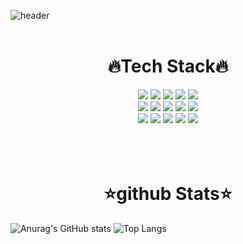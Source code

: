 ![header](https://capsule-render.vercel.app/api?type=rounded&color=auto&height=300&section=header&text=MyeongMan&fontSize=90)
<br>
<br>

<div align=center>
 <h1>🔥Tech Stack🔥</h1>
 </div>
 
<div align=center>
 <img src="https://img.shields.io/badge/Java-007396??style=for-the-badge&logo=Java&logoColor=black"/>
 <img src="https://img.shields.io/badge/jQuery-0769AD??style=for-the-badge&logo=jQuery&logoColor=black"/>
 <img src="https://img.shields.io/badge/HTML5-E34F26??style=for-the-badge&logo=HTML5&logoColor=black"/>
 <img src="https://img.shields.io/badge/CSS3-1572B6??style=for-the-badge&logo=CSS3&logoColor=black"/>
 <img src="https://img.shields.io/badge/JavaScript-F7DF1E??style=for-the-badge&logo=JavaScript&logoColor=black"/> <br>
 
 <img src="https://img.shields.io/badge/React-61DAFB??style=for-the-badge&logo=React&logoColor=black"/>
 <img src="https://img.shields.io/badge/Redux-764ABC??style=for-the-badge&logo=Redux&logoColor=black"/>
 <img src="https://img.shields.io/badge/Spring-6DB33F??style=for-the-badge&logo=Spring&logoColor=black"/>
 <img src="https://img.shields.io/badge/Spring%20Boot-6DB33F??style=for-the-badge&logo=Spring%20Boot&logoColor=black"/>
 <img src="https://img.shields.io/badge/Node.js-339933??style=for-the-badge&logo=Node.js&logoColor=black"/> <br>
 
 <img src="https://img.shields.io/badge/MySQL-4479A1??style=for-the-badge&logo=MySQL&logoColor=white"/>
 <img src="https://img.shields.io/badge/PostgreSQL-4169E1??style=for-the-badge&logo=PostgreSQL&logoColor=white"/>
 <img src="https://img.shields.io/badge/MongoDB-47A248??style=for-the-badge&logo=MongoDB&logoColor=white"/>
 <img src="https://img.shields.io/badge/Linux-FCC624??style=for-the-badge&logo=Linux&logoColor=white"/>
 <img src="https://img.shields.io/badge/Docker-2496ED??style=for-the-badge&logo=Docker&logoColor=white"/>
</div>

<br>
<br>
<br>

<div align=center>
 <h1>⭐github Stats⭐</h1>
</div>

![Anurag's GitHub stats](https://github-readme-stats.vercel.app/api?username=mani703&show_icons=true) ![Top Langs](https://github-readme-stats.vercel.app/api/top-langs/?username=mani703&layout=compact)


